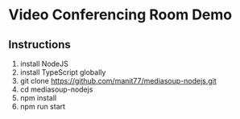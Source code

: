 # Video Conferencing Room Demo

## Instructions

1. install NodeJS
2. install TypeScript globally
3. git clone https://github.com/manit77/mediasoup-nodejs.git
4. cd mediasoup-nodejs
5. npm install 
9. npm run start
